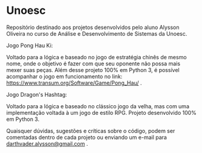 # Unoesc
Repositório destinado aos projetos desenvolvidos pelo aluno Alysson Oliveira no curso de Análise e Desenvolvimento de Sistemas da Unoesc.

Jogo Pong Hau Ki:

Voltado para a lógica e baseado no jogo de estratégia chinês de mesmo nome, onde o objetivo é fazer com que seu oponente não possa mais mexer suas peças. 
Além desse projeto 100% em Python 3, é possível acompanhar o jogo em funcionamento no link: https://www.transum.org/Software/Game/Pong_Hau/ . 

Jogo Dragon's Hashtag:

Voltado para a lógica e baseado no clássico jogo da velha, mas com uma implementação voltada à um jogo de estilo RPG. Projeto desenvolvido 100% em Python 3.

Quaisquer dúvidas, sugestões e críticas sobre o código, podem ser comentadas dentro de cada projeto ou enviando um e-mail para darthvader.alysson@gmail.com .
